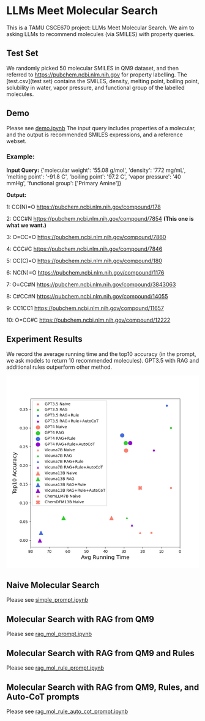 # LLMs Meet Molecular Search
This is a TAMU CSCE670 project: LLMs Meet Molecular Search. We aim to asking LLMs to recommend molecules (via SMILES) with property queries.

## Test Set

We randomly picked 50 molecular SMILES in QM9 dataset, and then referred to https://pubchem.ncbi.nlm.nih.gov for property labelling. The [test.csv](test set) contains the SMILES, density, melting point, boiling point, solubility in water, vapor pressure, and functional group of the labelled molecules.

## Demo
Please see [demo.ipynb](demo.ipynb)
The input query includes properties of a molecular, and the output is recommended SMILES expressions, and a reference webset.

### Example:

**Input Query:** {'molecular weight': '55.08 g/mol',
         'density': '772 mg/mL',
         'melting point': '-91.8 C',
         'boiling point': '97.2 C',
         'vapor pressure': '40 mmHg',
         'functional group': ['Primary Amine']}

**Output:**

1: CC(N)=O https://pubchem.ncbi.nlm.nih.gov/compound/178

2: CCC#N https://pubchem.ncbi.nlm.nih.gov/compound/7854 **(This one is what we want.)**

3: O=CC=O https://pubchem.ncbi.nlm.nih.gov/compound/7860

4: CCC#C https://pubchem.ncbi.nlm.nih.gov/compound/7846

5: CC(C)=O https://pubchem.ncbi.nlm.nih.gov/compound/180

6: NC(N)=O https://pubchem.ncbi.nlm.nih.gov/compound/1176

7: O=CC#N https://pubchem.ncbi.nlm.nih.gov/compound/3843063

8: C#CC#N https://pubchem.ncbi.nlm.nih.gov/compound/14055

9: CC1CC1 https://pubchem.ncbi.nlm.nih.gov/compound/11657

10: O=CC#C https://pubchem.ncbi.nlm.nih.gov/compound/12222


## Experiment Results
We record the average running time and the top10 accuracy (in the prompt, we ask models to return 10 recommended molecules). GPT3.5 with RAG and additional rules outperform other method.

![Result_figure](results.png)


## Naive Molecular Search
Please see [simple_prompt.ipynb](simple_prompt.ipynb)

## Molecular Search with RAG from QM9
Please see [rag_mol_prompt.ipynb](rag_mol_prompt.ipynb)

## Molecular Search with RAG from QM9 and Rules
Please see [rag_mol_rule_prompt.ipynb](rag_mol_rule_prompt.ipynb)

## Molecular Search with RAG from QM9, Rules, and Auto-CoT prompts
Please see [rag_mol_rule_auto_cot_prompt.ipynb](rag_mol_rule_auto_cot_prompt.ipynb)

